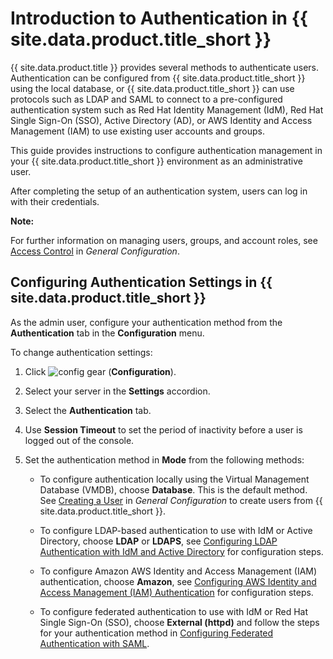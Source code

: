 # Introduction to Authentication in {{ site.data.product.title_short }}

{{ site.data.product.title }} provides several methods to authenticate users.
Authentication can be configured from {{ site.data.product.title_short }} using the
local database, or {{ site.data.product.title_short }} can use protocols such as LDAP
and SAML to connect to a pre-configured authentication system such as
Red Hat Identity Management (IdM), Red Hat Single Sign-On (SSO), Active
Directory (AD), or AWS Identity and Access Management (IAM) to use
existing user accounts and groups.

This guide provides instructions to configure authentication management
in your {{ site.data.product.title_short }} environment as an administrative user.

After completing the setup of an authentication system, users can log in
with their credentials.

**Note:**

For further information on managing users, groups, and account roles,
see [Access Control](../general_configuration/index.html#access-control)
in *General Configuration*.

## Configuring Authentication Settings in {{ site.data.product.title_short }}

As the admin user, configure your authentication method from the
**Authentication** tab in the **Configuration** menu.

To change authentication settings:

1.  Click ![config gear](../images/config-gear.png) (**Configuration**).

2.  Select your server in the **Settings** accordion.

3.  Select the **Authentication** tab.

4.  Use **Session Timeout** to set the period of inactivity before a
    user is logged out of the console.

5.  Set the authentication method in **Mode** from the following
    methods:

      - To configure authentication locally using the Virtual Management
        Database (VMDB), choose **Database**. This is the default
        method. See [Creating a User](../general_configuration/index.html#creating-a-user)
        in *General Configuration* to create users from
        {{ site.data.product.title_short }}.

      - To configure LDAP-based authentication to use with IdM or Active
        Directory, choose **LDAP** or **LDAPS**, see
        [Configuring LDAP Authentication with IdM and Active Directory](../managing_authentication/index.html#configuring-ldap-authentication-with-idm-and-active-directory) for configuration steps.

      - To configure Amazon AWS Identity and Access Management (IAM)
        authentication, choose **Amazon**, see [Configuring AWS Identity and Access Management (IAM) Authentication](../managing_authentication/index.html#configuring-aws-identity-and-access-management-iam-authentication)
        for configuration steps.

      - To configure federated authentication to use with IdM or Red Hat
        Single Sign-On (SSO), choose **External (httpd)** and follow the
        steps for your authentication method in [Configuring Federated Authentication with SAML](../managing_authentication/index.html#configuring-federated-authentication-with-saml).
